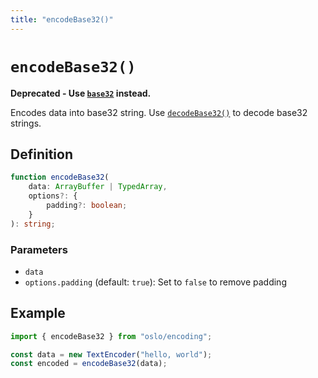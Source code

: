 ```yaml
---
title: "encodeBase32()"
---
```


# `encodeBase32()`

**Deprecated - Use [`base32`](/reference/encoding/base32) instead.**

Encodes data into base32 string. Use [`decodeBase32()`](/reference/encoding/decodeBase32) to decode base32 strings.

## Definition

```ts
function encodeBase32(
	data: ArrayBuffer | TypedArray,
	options?: {
		padding?: boolean;
	}
): string;
```

### Parameters

- `data`
- `options.padding` (default: `true`): Set to `false` to remove padding

## Example

```ts
import { encodeBase32 } from "oslo/encoding";

const data = new TextEncoder("hello, world");
const encoded = encodeBase32(data);
```
